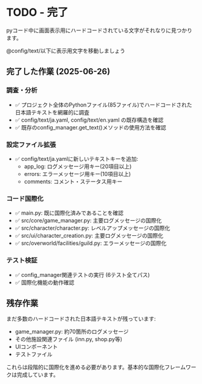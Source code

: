 # TODO - 完了

pyコード中に画面表示用にハードコードされている文字がそれなりに見つかります。

@config/text/以下に表示用文字を移動しましょう

## 完了した作業 (2025-06-26)

### 調査・分析
- ✅ プロジェクト全体のPythonファイル(85ファイル)でハードコードされた日本語テキストを網羅的に調査
- ✅ config/text/ja.yaml, config/text/en.yaml の既存構造を確認
- ✅ 既存のconfig_manager.get_text()メソッドの使用方法を確認

### 設定ファイル拡張
- ✅ config/text/ja.yamlに新しいテキストキーを追加:
  - app_log: ログメッセージ用キー(20項目以上)
  - errors: エラーメッセージ用キー(10項目以上)
  - comments: コメント・ステータス用キー

### コード国際化
- ✅ main.py: 既に国際化済みであることを確認
- ✅ src/core/game_manager.py: 主要ログメッセージの国際化
- ✅ src/character/character.py: レベルアップメッセージの国際化
- ✅ src/ui/character_creation.py: 主要ログメッセージの国際化
- ✅ src/overworld/facilities/guild.py: エラーメッセージの国際化

### テスト検証
- ✅ config_manager関連テストの実行 (6テスト全てパス)
- ✅ 国際化機能の動作確認

## 残存作業

まだ多数のハードコードされた日本語テキストが残っています:
- game_manager.py: 約70箇所のログメッセージ
- その他施設関連ファイル (inn.py, shop.py等)
- UIコンポーネント
- テストファイル

これらは段階的に国際化を進める必要があります。基本的な国際化フレームワークは完成しています。

